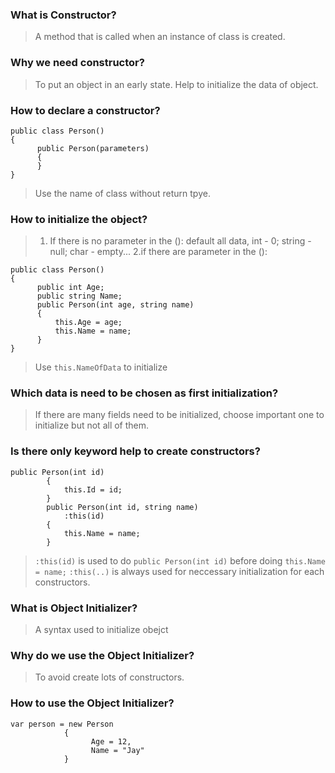 ### What is Constructor?
>A method that is called when an instance of class is created.

### Why we need constructor?
>To put an object in an early state. 
>Help to initialize the data of object.

### How to declare a constructor?
```
public class Person()
{
      public Person(parameters)
      {
      }
}
```
>Use the name of class without return tpye.

### How to initialize the object?
>1. If there is no parameter in the (): default all data, int - 0; string - null; char - empty...
>2.if there are parameter in the ():
```
public class Person()
{
      public int Age;
      public string Name;
      public Person(int age, string name)
      {
          this.Age = age;
          this.Name = name;
      }
}
```
>Use `this.NameOfData` to initialize 

### Which data is need to be chosen as first initialization?
>If there are many fields need to be initialized, choose important one to initialize but not all of them.

### Is there only keyword help to create constructors?
```
public Person(int id)
        {
            this.Id = id;
        }
        public Person(int id, string name)
            :this(id)
        {
            this.Name = name;
        }
```
>`:this(id)` is used to do `public Person(int id)` before doing `this.Name = name;` 
>`:this(..)` is always used for neccessary initialization for each constructors.

### What is Object Initializer?
>A syntax used to initialize obejct

### Why do we use the Object Initializer?
> To avoid create lots of constructors.

### How to use the Object Initializer?
```
var person = new Person
            {
                  Age = 12,
                  Name = "Jay"
            }
```
